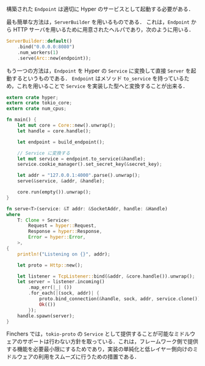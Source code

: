 構築された `Endpoint` は適切に Hyper のサービスとして起動する必要がある．

最も簡単な方法は，`ServerBuilder` を用いるものである．
これは，`Endpoint` から HTTP サーバを用いるために用意されたヘルパであり，次のように用いる．

```rust
ServerBuilder::default()
    .bind("0.0.0.0:8080")
    .num_workers(1)
    .serve(Arc::new(endpoint));
```

もう一つの方法は，`Endpoint` を Hyper の `Service` に変換して直接 `Server` を起動するというものである．
`Endpoint` はメソッド `to_service` を持っているため，これを用いることで `Service` を実装した型へと変換することが出来る．

```rust
extern crate hyper;
extern crate tokio_core;
extern crate num_cpus;

fn main() {
    let mut core = Core::new().unwrap();
    let handle = core.handle();

    let endpoint = build_endpoint();

    // Service に変換する
    let mut service = endpoint.to_service(&handle);
    service.cookie_manager().set_secret_key(&secret_key);

    let addr = "127.0.0.1:4000".parse().unwrap();
    serve(&service, &addr, &handle);

    core.run(empty()).unwrap();
}

fn serve<T>(service: &T addr: &SocketAddr, handle: &Handle)
where
    T: Clone + Service<
        Request = hyper::Request,
        Response = hyper::Response,
        Error = hyper::Error,
    >,
{
    println!("Listening on {}", addr);

    let proto = Http::new();

    let listener = TcpListener::bind(&addr, &core.handle()).unwrap();
    let server = listener.incoming()
        .map_err(|_| ())
        .for_each(|(sock, addr)| {
            proto.bind_connection(&handle, sock, addr, service.clone());
            Ok(())
        });
    handle.spawn(server);
}
```

Finchers では，`tokio-proto` の `Service` として提供することが可能なミドルウェアのサポートは行わない方針を取っている．これは，フレームワーク側で提供する機能を必要最小限にするためであり，実装の単純化と低レイヤー側向けのミドルウェアの利用をスムーズに行うための措置である．
